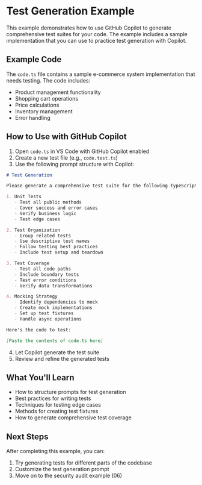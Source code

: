 # Test Generation Example

This example demonstrates how to use GitHub Copilot to generate comprehensive test suites for your code. The example includes a sample implementation that you can use to practice test generation with Copilot.

## Example Code

The `code.ts` file contains a sample e-commerce system implementation that needs testing. The code includes:
- Product management functionality
- Shopping cart operations
- Price calculations
- Inventory management
- Error handling

## How to Use with GitHub Copilot

1. Open `code.ts` in VS Code with GitHub Copilot enabled
2. Create a new test file (e.g., `code.test.ts`)
3. Use the following prompt structure with Copilot:

```markdown
# Test Generation

Please generate a comprehensive test suite for the following TypeScript code. Focus on:

1. Unit Tests
   - Test all public methods
   - Cover success and error cases
   - Verify business logic
   - Test edge cases

2. Test Organization
   - Group related tests
   - Use descriptive test names
   - Follow testing best practices
   - Include test setup and teardown

3. Test Coverage
   - Test all code paths
   - Include boundary tests
   - Test error conditions
   - Verify data transformations

4. Mocking Strategy
   - Identify dependencies to mock
   - Create mock implementations
   - Set up test fixtures
   - Handle async operations

Here's the code to test:

[Paste the contents of code.ts here]
```

4. Let Copilot generate the test suite
5. Review and refine the generated tests

## What You'll Learn

- How to structure prompts for test generation
- Best practices for writing tests
- Techniques for testing edge cases
- Methods for creating test fixtures
- How to generate comprehensive test coverage

## Next Steps

After completing this example, you can:
1. Try generating tests for different parts of the codebase
2. Customize the test generation prompt
3. Move on to the security audit example (06) 